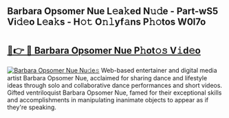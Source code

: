 ## Barbara Opsomer Nue L𝚎a𝚔ed N𝚞𝚍e - Part-wS5 Vi𝚍𝚎o L𝚎a𝚔s - H𝚘𝚝 O𝚗𝚕yf𝚊ns P𝚑𝚘tos W0l7o

# <h2><a href="http://kfdrflp.oniu.top/?m=Barbara+Opsomer+Nue">🔗👉 🔴 Barbara Opsomer Nue P𝚑ot𝚘𝚜 V𝚒d𝚎o</a></h2>

[![Barbara Opsomer Nue Nu𝚍e𝚜](https://i.imgur.com/0qMVB7G.gif)](http://kfdrflp.oniu.top/?m=Barbara+Opsomer+Nue)
Web-based entertainer and digital media artist Barbara Opsomer Nue, acclaimed for sharing dance and lifestyle ideas through solo and collaborative dance performances and short videos. Gifted ventriloquist Barbara Opsomer Nue, famed for their exceptional skills and accomplishments in manipulating inanimate objects to appear as if they're speaking.  
